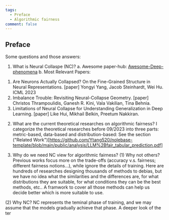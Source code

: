 ```yaml
---
tags:
  - Preface
  - Algorithmic fairness
comment: false
---
```


## Preface
Some questions and those answers:

1. What is Neural Collaspe (NC)?
a. Awesome paper-hub: [Awesome-Deep-phenomena](https://github.com/MinghuiChen43/awesome-deep-phenomena)
b. Most Relevant Papers:
1) Are Neurons Actually Collapsed? On the Fine-Grained Structure in Neural Representations. [paper] Yongyi Yang, Jacob Steinhardt, Wei Hu. ICML 2023
2) Imbalance Trouble: Revisiting Neural-Collapse Geometry. [paper] Christos Thrampoulidis, Ganesh R. Kini, Vala Vakilian, Tina Behnia.
3) Limitations of Neural Collapse for Understanding Generalization in Deep Learning. [paper] Like Hui, Mikhail Belkin, Preetum Nakkiran.

2. What are the current theoretical researches on algorithmic fairness?
I categorize the theoretical researches before 09/2023 into three parts: metric-based, data-based and distribution-based:
See the section ("Related Work")[https://github.com/Ytang520/nolebase-template/blob/main/public/analysis/LLM%2Bfair_tabular_prediction.pdf]

4. Why do we need NC view for algorithmic fairness?
(1) Why not others? 
Previous works focus more on the trade-offs (accuracy v.s. fairness; different fairness notions...), while ignore the details of training. Here are hundreds of researches designing thousands of methods to debias, but we have no idea what the similarities and the differences are, for what distributions they are suitable, for what conditions they can be the best methods, etc.. A framwork to cover all those methods can help us decide better which is more suitable to use.

(2) Why NC?
NC represents the teminal phase of training, and we may assume that the models gradually achieve that phase. A deeper look of the ter  